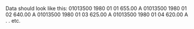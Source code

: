 Data should look like this:
01013500 1980 01 01   655.00 A
01013500 1980 01 02   640.00 A
01013500 1980 01 03   625.00 A
01013500 1980 01 04   620.00 A
.
.
etc.
